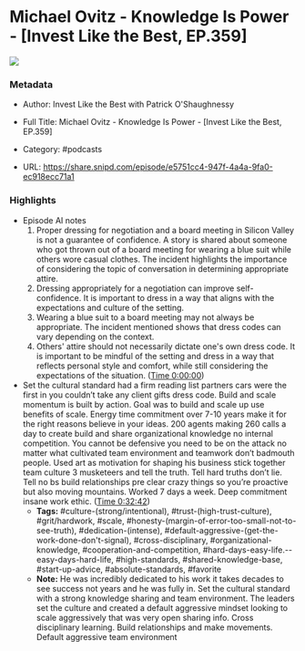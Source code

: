 # Michael Ovitz - Knowledge Is Power - [Invest Like the Best, EP.359]

![](https://wsrv.nl/?url=https%3A%2F%2Fmegaphone.imgix.net%2Fpodcasts%2Fef669774-cccd-11ed-889b-c36caad6646f%2Fimage%2FILTB_NEW.png%3Fixlib%3Drails-4.3.1%26max-w%3D3000%26max-h%3D3000%26fit%3Dcrop%26auto%3Dformat%2Ccompress&w=100&h=100)

### Metadata

- Author: Invest Like the Best with Patrick O'Shaughnessy
- Full Title: Michael Ovitz - Knowledge Is Power - [Invest Like the Best, EP.359]
- Category: #podcasts



- URL: https://share.snipd.com/episode/e5751cc4-947f-4a4a-9fa0-ec918ecc71a1

### Highlights

- Episode AI notes
  1. Proper dressing for negotiation and a board meeting in Silicon Valley is not a guarantee of confidence. A story is shared about someone who got thrown out of a board meeting for wearing a blue suit while others wore casual clothes. The incident highlights the importance of considering the topic of conversation in determining appropriate attire.
  2. Dressing appropriately for a negotiation can improve self-confidence. It is important to dress in a way that aligns with the expectations and culture of the setting.
  3. Wearing a blue suit to a board meeting may not always be appropriate. The incident mentioned shows that dress codes can vary depending on the context.
  4. Others' attire should not necessarily dictate one's own dress code. It is important to be mindful of the setting and dress in a way that reflects personal style and comfort, while still considering the expectations of the situation. ([Time 0:00:00](https://share.snipd.com/episode-takeaways/b2ccb3ad-d133-4383-b445-81f7d7b155fc))
- Set the cultural standard had a firm reading list partners cars were the first in you couldn’t take any client gifts dress code. Build and scale momentum is built by action. Goal was to build and scale up use benefits of scale. Energy time commitment over 7-10 years make it for the right reasons believe in your ideas. 200 agents making 260 calls a day to create build and share organizational knowledge no internal competition. You cannot be defensive you need to be on the attack no matter what cultivated team environment and teamwork don’t badmouth people. Used art as motivation for shaping his business stick together team culture 3 musketeers and tell the truth. Tell hard truths don’t lie. Tell no bs build relationships pre clear crazy things so you’re proactive but also moving mountains. Worked 7 days a week. Deep commitment insane work ethic. ([Time 0:32:42](https://share.snipd.com/snip/4cd9e0f4-18db-4b37-a4c0-0ddd0d2f5982))
    - **Tags:** #culture-(strong/intentional), #trust-(high-trust-culture), #grit/hardwork, #scale, #honesty-(margin-of-error-too-small-not-to-see-truth), #dedication-(intense), #default-aggressive-(get-the-work-done-don't-signal), #cross-disciplinary, #organizational-knowledge, #cooperation-and-competition, #hard-days-easy-life.--easy-days-hard-life, #high-standards, #shared-knowledge-base, #start-up-advice, #absolute-standards, #favorite
    - **Note:** He was incredibly dedicated to his work it takes decades to see success not years and he was fully in. Set the cultural standard with a strong knowledge sharing and team environment. The leaders set the culture and created a default aggressive mindset looking to scale aggressively that was very open sharing info. Cross disciplinary learning. Build relationships and make movements. Default aggressive team environment
